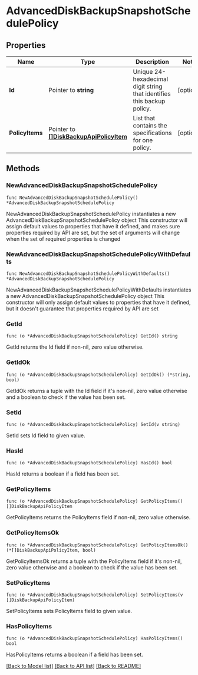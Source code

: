 # AdvancedDiskBackupSnapshotSchedulePolicy

## Properties

Name | Type | Description | Notes
------------ | ------------- | ------------- | -------------
**Id** | Pointer to **string** | Unique 24-hexadecimal digit string that identifies this backup policy. | [optional] 
**PolicyItems** | Pointer to [**[]DiskBackupApiPolicyItem**](DiskBackupApiPolicyItem.md) | List that contains the specifications for one policy. | [optional] 

## Methods

### NewAdvancedDiskBackupSnapshotSchedulePolicy

`func NewAdvancedDiskBackupSnapshotSchedulePolicy() *AdvancedDiskBackupSnapshotSchedulePolicy`

NewAdvancedDiskBackupSnapshotSchedulePolicy instantiates a new AdvancedDiskBackupSnapshotSchedulePolicy object
This constructor will assign default values to properties that have it defined,
and makes sure properties required by API are set, but the set of arguments
will change when the set of required properties is changed

### NewAdvancedDiskBackupSnapshotSchedulePolicyWithDefaults

`func NewAdvancedDiskBackupSnapshotSchedulePolicyWithDefaults() *AdvancedDiskBackupSnapshotSchedulePolicy`

NewAdvancedDiskBackupSnapshotSchedulePolicyWithDefaults instantiates a new AdvancedDiskBackupSnapshotSchedulePolicy object
This constructor will only assign default values to properties that have it defined,
but it doesn't guarantee that properties required by API are set

### GetId

`func (o *AdvancedDiskBackupSnapshotSchedulePolicy) GetId() string`

GetId returns the Id field if non-nil, zero value otherwise.

### GetIdOk

`func (o *AdvancedDiskBackupSnapshotSchedulePolicy) GetIdOk() (*string, bool)`

GetIdOk returns a tuple with the Id field if it's non-nil, zero value otherwise
and a boolean to check if the value has been set.

### SetId

`func (o *AdvancedDiskBackupSnapshotSchedulePolicy) SetId(v string)`

SetId sets Id field to given value.

### HasId

`func (o *AdvancedDiskBackupSnapshotSchedulePolicy) HasId() bool`

HasId returns a boolean if a field has been set.
### GetPolicyItems

`func (o *AdvancedDiskBackupSnapshotSchedulePolicy) GetPolicyItems() []DiskBackupApiPolicyItem`

GetPolicyItems returns the PolicyItems field if non-nil, zero value otherwise.

### GetPolicyItemsOk

`func (o *AdvancedDiskBackupSnapshotSchedulePolicy) GetPolicyItemsOk() (*[]DiskBackupApiPolicyItem, bool)`

GetPolicyItemsOk returns a tuple with the PolicyItems field if it's non-nil, zero value otherwise
and a boolean to check if the value has been set.

### SetPolicyItems

`func (o *AdvancedDiskBackupSnapshotSchedulePolicy) SetPolicyItems(v []DiskBackupApiPolicyItem)`

SetPolicyItems sets PolicyItems field to given value.

### HasPolicyItems

`func (o *AdvancedDiskBackupSnapshotSchedulePolicy) HasPolicyItems() bool`

HasPolicyItems returns a boolean if a field has been set.

[[Back to Model list]](../README.md#documentation-for-models) [[Back to API list]](../README.md#documentation-for-api-endpoints) [[Back to README]](../README.md)


